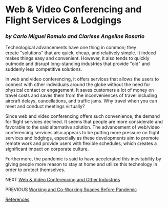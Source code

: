 # Web & Video Conferencing and Flight Services & Lodgings
### *by Carlo Miguel Romulo and Clarisse Angeline Rosario* 

Technological advancements have one thing in common; they create "solutions" that are quick, cheap, and relatively simple. It indeed makes things easy and convenient. However, it also tends to quickly outmode and disrupt long-standing industries that provide "old" and suddenly less competitive solutions.

In web and video conferencing, it offers services that allows the users to connect with other individuals around the globe without the need for physical contact or engagement. It saves customers a lot of money on travel costs and saves them from the inconveniences of travel including aircraft delays, cancellations, and traffic jams. Why travel when you can meet and conduct meetings virtually? 

Since web and video conferencing offers such convenience, the demand for flight services declined. It seems that people are more considerate and favorable to the said alternative solution. The advancement of web/video conferencing services also appears to be putting more pressure on flight services and lodgings, especially as these developments aim to promote remote work and provide users with flexible schedules, which creates a significant impact on corporate culture.

Furthermore, the pandemic is said to have accelerated this inevitability by giving people more reason to stay at home and utilize this technology in order to protect themselves.


NEXT [Web & Video Conferencing and Other Industries](fifth.md)

PREVIOUS [Working and Co-Working Spaces Before Pandemic](third.md)

[References](references.md)
